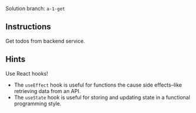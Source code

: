 Solution branch: `a-1-get`

## Instructions

Get todos from backend service.

## Hints

Use React hooks!

- The `useEffect` hook is useful for functions the cause side effects–like retrieving data from an API.
- The `useState` hook is useful for storing and updating state in a functional programming style.
